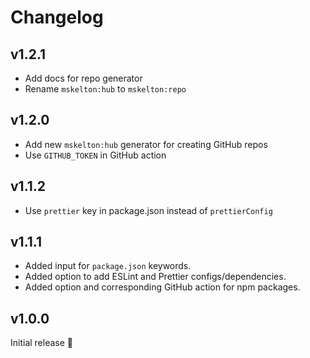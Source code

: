 # Changelog

## v1.2.1

- Add docs for repo generator
- Rename `mskelton:hub` to `mskelton:repo`

## v1.2.0

- Add new `mskelton:hub` generator for creating GitHub repos
- Use `GITHUB_TOKEN` in GitHub action

## v1.1.2

- Use `prettier` key in package.json instead of `prettierConfig`

## v1.1.1

- Added input for `package.json` keywords.
- Added option to add ESLint and Prettier configs/dependencies.
- Added option and corresponding GitHub action for npm packages.

## v1.0.0

Initial release 🎉
